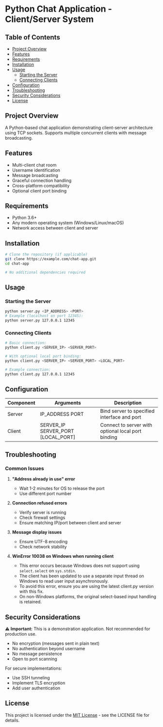 # Python Chat Application - Client/Server System

## Table of Contents
- [Project Overview](#project-overview)
- [Features](#features)
- [Requirements](#requirements)
- [Installation](#installation)
- [Usage](#usage)
  - [Starting the Server](#starting-the-server)
  - [Connecting Clients](#connecting-clients)
- [Configuration](#configuration)
- [Troubleshooting](#troubleshooting)
- [Security Considerations](#security-considerations)
- [License](#license)

## Project Overview
A Python-based chat application demonstrating client-server architecture using TCP sockets. Supports multiple concurrent clients with message broadcasting.

## Features
- Multi-client chat room
- Username identification
- Message broadcasting
- Graceful connection handling
- Cross-platform compatibility
- Optional client port binding

## Requirements
- Python 3.6+
- Any modern operating system (Windows/Linux/macOS)
- Network access between client and server

## Installation
```bash
# Clone the repository (if applicable)
git clone https://example.com/chat-app.git
cd chat-app

# No additional dependencies required
```

## Usage

### Starting the Server
```bash
python server.py <IP_ADDRESS> <PORT>
# Example (localhost on port 12345):
python server.py 127.0.0.1 12345
```

### Connecting Clients
```bash
# Basic connection:
python client.py <SERVER_IP> <SERVER_PORT>

# With optional local port binding:
python client.py <SERVER_IP> <SERVER_PORT> <LOCAL_PORT>

# Example connection:
python client.py 127.0.0.1 12345
```

## Configuration
| Component | Arguments | Description |
|-----------|-----------|-------------|
| Server    | IP_ADDRESS PORT | Bind server to specified interface and port |
| Client    | SERVER_IP SERVER_PORT [LOCAL_PORT] | Connect to server with optional local port binding |

## Troubleshooting
### Common Issues
1. **"Address already in use" error**
   - Wait 1-2 minutes for OS to release the port
   - Use different port number

2. **Connection refused errors**
   - Verify server is running
   - Check firewall settings
   - Ensure matching IP/port between client and server

3. **Message display issues**
   - Ensure UTF-8 encoding
   - Check network stability

4. **WinError 10038 on Windows when running client**
   - This error occurs because Windows does not support using `select.select` on `sys.stdin`.
   - The client has been updated to use a separate input thread on Windows to read user input asynchronously.
   - To avoid this error, ensure you are using the latest client.py version with this fix.
   - On non-Windows platforms, the original select-based input handling is retained.



## Security Considerations
⚠️ **Important:** This is a demonstration application. Not recommended for production use.

- No encryption (messages sent in plain text)
- No authentication beyond username
- No message persistence
- Open to port scanning

For secure implementations:
- Use SSH tunneling
- Implement TLS encryption
- Add user authentication

## License
This project is licensed under the [MIT License](LICENSE) - see the LICENSE file for details.
